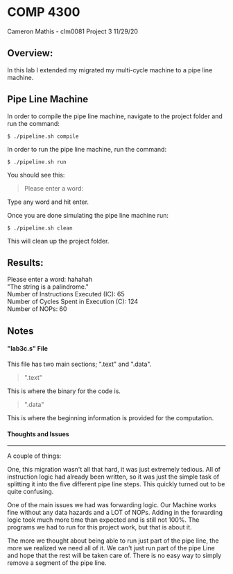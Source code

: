 COMP 4300
=====================
Cameron Mathis - clm0081
Project 3
11/29/20

Overview:
-------------

In this lab I extended my migrated my multi-cycle machine to a pipe line machine.

Pipe Line Machine
-------------

In order to compile the pipe line machine, navigate to the project folder and run the command:
	
	$ ./pipeline.sh compile

In order to run the pipe line machine, run the command: 

	$ ./pipeline.sh run

You should see this:

>Please enter a word:

Type any word and hit enter.

Once you are done simulating the pipe line machine run:
	
	$ ./pipeline.sh clean

This will clean up the project folder.

Results:
-------------

Please enter a word: hahahah <br/>
"The string is a palindrome." <br/>
Number of Instructions Executed (IC): 65 <br/>
Number of Cycles Spent in Execution (C): 124 <br/>
Number of NOPs: 60 <br/>

Notes
-------------

#### "lab3c.s" File ####

This file has two main sections; ".text" and ".data".

>".text"

This is where the binary for the code is.

>".data"

This is where the beginning information is provided for the computation.


#### Thoughts and Issues ####
************************************

A couple of things:

One, this migration wasn't all that hard, it was just extremely tedious. All of instruction logic had already been written, so it was
just the simple task of splitting it into the five different pipe line steps. This quickly turned out to be quite confusing.

One of the main issues we had was forwarding logic. Our Machine works fine without any data hazards and a LOT  of NOPs. Adding in the forwarding logic
took much more time than expected and is still not 100%. The programs we had to run for this project work, but that is about it.

The more we thought about being able to run just part of the pipe line, the more we realized we need all of it. We can't just run part of the pipe Line
and hope that the rest will be taken care of. There is no easy way to simply remove a segment of the pipe line.
